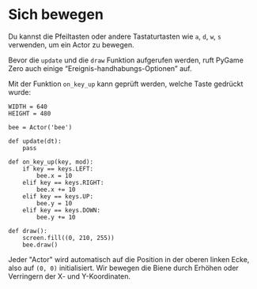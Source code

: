 # Sich bewegen

Du kannst die Pfeiltasten oder andere Tastaturtasten wie `a`, `d`, `w`, `s` verwenden, um ein Actor zu bewegen.


Bevor die `update` und die `draw` Funktion aufgerufen werden, ruft PyGame Zero auch einige “Ereignis-handhabungs-Optionen” auf.

Mit der Funktion `on_key_up` kann geprüft werden, welche Taste gedrückt wurde: 

```
WIDTH = 640
HEIGHT = 480

bee = Actor('bee')

def update(dt):
    pass

def on_key_up(key, mod):
    if key == keys.LEFT:
        bee.x ­= 10
    elif key == keys.RIGHT:
        bee.x += 10
    elif key == keys.UP:
        bee.y ­= 10
    elif key == keys.DOWN:
        bee.y += 10

def draw():
    screen.fill((0, 210, 255))
    bee.draw()
```
Jeder "Actor" wird automatisch auf die Position in der oberen linken Ecke, also auf `(0, 0)`  initialisiert. Wir bewegen die Biene durch Erhöhen oder Verringern der X- und Y-Koordinaten.
